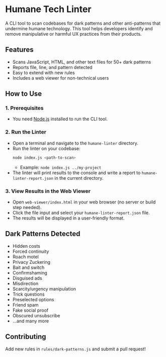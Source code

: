 # Humane Tech Linter

A CLI tool to scan codebases for dark patterns and other anti-patterns that undermine humane technology. This tool helps developers identify and remove manipulative or harmful UX practices from their products.

## Features
- Scans JavaScript, HTML, and other text files for 50+ dark patterns
- Reports file, line, and pattern detected
- Easy to extend with new rules
- Includes a web viewer for non-technical users

## How to Use

### 1. Prerequisites
- You need [Node.js](https://nodejs.org/) installed to run the CLI tool.

### 2. Run the Linter
- Open a terminal and navigate to the `humane-linter` directory.
- Run the linter on your codebase:
  ```sh
  node index.js <path-to-scan>
  ```
  - Example: `node index.js ../my-project`
- The linter will print results to the console and write a report to `humane-linter-report.json` in the current directory.

### 3. View Results in the Web Viewer
- Open `web-viewer/index.html` in your web browser (no server or build step needed).
- Click the file input and select your `humane-linter-report.json` file.
- The results will be displayed in a user-friendly format.

## Dark Patterns Detected
- Hidden costs
- Forced continuity
- Roach motel
- Privacy Zuckering
- Bait and switch
- Confirmshaming
- Disguised ads
- Misdirection
- Scarcity/urgency manipulation
- Trick questions
- Preselected options
- Friend spam
- Fake social proof
- Obscured unsubscribe
- ...and many more

## Contributing
Add new rules in `rules/dark-patterns.js` and submit a pull request!
